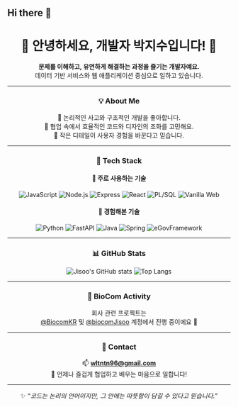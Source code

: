 ## Hi there 👋

<!--
**thsuS2/thsus2** is a ✨ _special_ ✨ repository because its `README.md` (this file) appears on your GitHub profile.

Here are some ideas to get you started:

- 🔭 I’m currently working on ...
- 🌱 I’m currently learning ...
- 👯 I’m looking to collaborate on ...
- 🤔 I’m looking for help with ...
- 💬 Ask me about ...
- 📫 How to reach me: ...
- 😄 Pronouns: ...
- ⚡ Fun fact: ...
-->


<div align="center">

# 🌷 안녕하세요, 개발자 박지수입니다! 👋  
**문제를 이해하고, 유연하게 해결하는 과정을 즐기는 개발자예요.**  
데이터 기반 서비스와 웹 애플리케이션 중심으로 일하고 있습니다.  

---

### 💡 About Me
🧠 논리적인 사고와 구조적인 개발을 좋아합니다.  
💬 협업 속에서 효율적인 코드와 디자인의 조화를 고민해요.  
🌸 작은 디테일이 사용자 경험을 바꾼다고 믿습니다.  

---

### 🧠 Tech Stack

#### 💼 주로 사용하는 기술  
![JavaScript](https://img.shields.io/badge/JavaScript-FFB2AE?style=for-the-badge&logo=javascript&logoColor=white)
![Node.js](https://img.shields.io/badge/Node.js-FFB2AE?style=for-the-badge&logo=node.js&logoColor=white)
![Express](https://img.shields.io/badge/Express-FFB2AE?style=for-the-badge&logo=express&logoColor=white)
![React](https://img.shields.io/badge/React-FFB2AE?style=for-the-badge&logo=react&logoColor=white)
![PL/SQL](https://img.shields.io/badge/PL%2FSQL-FFB2AE?style=for-the-badge&logo=oracle&logoColor=white)
![Vanilla Web](https://img.shields.io/badge/HTML5%2FJS%2FCSS3-FFB2AE?style=for-the-badge&logo=html5&logoColor=white)

#### 🌱 경험해본 기술  
![Python](https://img.shields.io/badge/Python-FFB2AE?style=for-the-badge&logo=python&logoColor=white)
![FastAPI](https://img.shields.io/badge/FastAPI-FFB2AE?style=for-the-badge&logo=fastapi&logoColor=white)
![Java](https://img.shields.io/badge/Java-FFB2AE?style=for-the-badge&logo=openjdk&logoColor=white)
![Spring](https://img.shields.io/badge/Spring-FFB2AE?style=for-the-badge&logo=spring&logoColor=white)
![eGovFramework](https://img.shields.io/badge/eGovFramework-FFB2AE?style=for-the-badge&logoColor=white)

---

### 📊 GitHub Stats

![Jisoo's GitHub stats](https://github-readme-stats.vercel.app/api?username=thsus2&show_icons=true&title_color=FFB2AE&icon_color=FFB2AE&text_color=333&bg_color=fff9f9&hide_border=true)
![Top Langs](https://github-readme-stats.vercel.app/api/top-langs/?username=thsus2&layout=compact&title_color=FFB2AE&text_color=333&bg_color=fff9f9&hide_border=true)

---

### 🧩 BioCom Activity
회사 관련 프로젝트는  
[@BiocomKR](https://github.com/BiocomKR) 및 [@biocomJisoo](https://github.com/biocomJisoo) 계정에서 진행 중이에요 🌿  

---

### 💌 Contact
📫 **wltntn96@gmail.com**  
💭 언제나 즐겁게 협업하고 배우는 마음으로 일합니다!

---

✨ *“코드는 논리의 언어이지만, 그 안에는 따뜻함이 담길 수 있다고 믿습니다.”*

</div>
